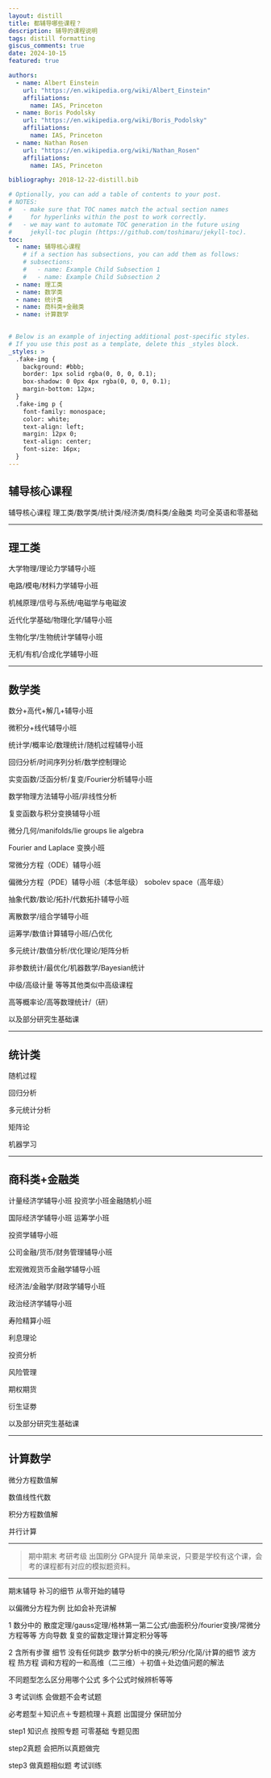 ```yaml
---
layout: distill
title: 都辅导哪些课程？
description: 辅导的课程说明
tags: distill formatting
giscus_comments: true
date: 2024-10-15
featured: true

authors:
  - name: Albert Einstein
    url: "https://en.wikipedia.org/wiki/Albert_Einstein"
    affiliations:
      name: IAS, Princeton
  - name: Boris Podolsky
    url: "https://en.wikipedia.org/wiki/Boris_Podolsky"
    affiliations:
      name: IAS, Princeton
  - name: Nathan Rosen
    url: "https://en.wikipedia.org/wiki/Nathan_Rosen"
    affiliations:
      name: IAS, Princeton

bibliography: 2018-12-22-distill.bib

# Optionally, you can add a table of contents to your post.
# NOTES:
#   - make sure that TOC names match the actual section names
#     for hyperlinks within the post to work correctly.
#   - we may want to automate TOC generation in the future using
#     jekyll-toc plugin (https://github.com/toshimaru/jekyll-toc).
toc:
  - name: 辅导核心课程
    # if a section has subsections, you can add them as follows:
    # subsections:
    #   - name: Example Child Subsection 1
    #   - name: Example Child Subsection 2
  - name: 理工类
  - name: 数学类
  - name: 统计类
  - name: 商科类+金融类
  - name: 计算数学
 

# Below is an example of injecting additional post-specific styles.
# If you use this post as a template, delete this _styles block.
_styles: >
  .fake-img {
    background: #bbb;
    border: 1px solid rgba(0, 0, 0, 0.1);
    box-shadow: 0 0px 4px rgba(0, 0, 0, 0.1);
    margin-bottom: 12px;
  }
  .fake-img p {
    font-family: monospace;
    color: white;
    text-align: left;
    margin: 12px 0;
    text-align: center;
    font-size: 16px;
  }
---
```


## 辅导核心课程

辅导核心课程  理工类/数学类/统计类/经济类/商科类/金融类  均可全英语和零基础

---

##  理工类

大学物理/理论力学辅导小班


电路/模电/材料力学辅导小班


机械原理/信号与系统/电磁学与电磁波


近代化学基础/物理化学/辅导小班


生物化学/生物统计学辅导小班


无机/有机/合成化学辅导小班


---

## 数学类

数分+高代+解几+辅导小班


微积分+线代辅导小班


统计学/概率论/数理统计/随机过程辅导小班


回归分析/时间序列分析/数学控制理论


实变函数/泛函分析/复变/Fourier分析辅导小班


数学物理方法辅导小班/非线性分析


复变函数与积分变换辅导小班


微分几何/manifolds/lie groups lie algebra


Fourier and Laplace 变换小班


常微分方程（ODE）辅导小班


偏微分方程（PDE）辅导小班（本低年级） sobolev space（高年级）

抽象代数/数论/拓扑/代数拓扑辅导小班


离散数学/组合学辅导小班

运筹学/数值计算辅导小班/凸优化

多元统计/数值分析/优化理论/矩阵分析

非参数统计/最优化/机器数学/Bayesian统计

中级/高级计量 等等其他类似中高级课程

高等概率论/高等数理统计/（研）


以及部分研究生基础课

---

## 统计类
随机过程

回归分析

多元统计分析

矩阵论

机器学习







---

## 商科类+金融类

计量经济学辅导小班 投资学小班金融随机小班


国际经济学辅导小班 运筹学小班 


投资学辅导小班


公司金融/货币/财务管理辅导小班


宏观微观货币金融学辅导小班


经济法/金融学/财政学辅导小班


政治经济学辅导小班

寿险精算小班 

利息理论

投资分析 

风险管理

期权期货

衍生证劵


以及部分研究生基础课


---


## 计算数学

微分方程数值解

数值线性代数

积分方程数值解

并行计算


---



> 期中期末 考研考级 出国刷分 GPA提升
>简单来说，只要是学校有这个课，会考的课程都有对应的模拟题资料。


---


期末辅导 补习的细节   从零开始的辅导  


以偏微分方程为例 比如会补充讲解


1
数分中的 散度定理/gauss定理/格林第一第二公式/曲面积分/fourier变换/常微分方程等等
方向导数
复变的留数定理计算定积分等等



2
含所有步骤 细节 没有任何跳步
数学分析中的换元/积分/化简/计算的细节
波方程 热方程 调和方程的一和高维（二三维）＋初值＋处边值问题的解法

不同题型怎么区分用哪个公式  多个公式时候辨析等等


3
考试训练
会做题不会考试题


必考题型＋知识点＋专题梳理＋真题
出国提分 保研加分


step1 知识点 按照专题 可零基础 专题见图


step2真题 会把所以真题做完


step3 做真题相似题 考试训练
